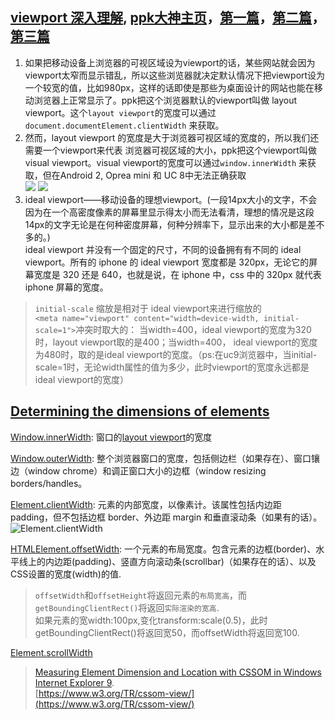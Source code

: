 ## [viewport 深入理解](https://www.cnblogs.com/2050/p/3877280.html), [ppk大神主页](http://www.quirksmode.org/)，[第一篇](http://www.quirksmode.org/mobile/viewports.html)，[第二篇](http://www.quirksmode.org/mobile/viewports2.html)，[第三篇](http://www.quirksmode.org/mobile/metaviewport/)
1. 如果把移动设备上浏览器的可视区域设为viewport的话，某些网站就会因为viewport太窄而显示错乱，所以这些浏览器就决定默认情况下把viewport设为一个较宽的值，比如980px，这样的话即使是那些为桌面设计的网站也能在移动浏览器上正常显示了。ppk把这个浏览器默认的viewport叫做 layout viewport。这个`layout viewport`的宽度可以通过 `document.documentElement.clientWidth` 来获取。
2. 然而，layout viewport 的宽度是大于浏览器可视区域的宽度的，所以我们还需要一个viewport来代表 浏览器可视区域的大小，ppk把这个viewport叫做 visual viewport。visual viewport的宽度可以通过`window.innerWidth` 来获取，但在Android 2, Oprea mini 和 UC 8中无法正确获取  
![](https://www.runoob.com/wp-content/uploads/2018/07/1532326331-2895-201407.png)
![](https://www.runoob.com/wp-content/uploads/2018/07/1532326332-9414-201407.png)
3. ideal viewport——移动设备的理想viewport。(一段14px大小的文字，不会因为在一个高密度像素的屏幕里显示得太小而无法看清，理想的情况是这段14px的文字无论是在何种密度屏幕，何种分辨率下，显示出来的大小都是差不多的。)  
ideal viewport 并没有一个固定的尺寸，不同的设备拥有有不同的 ideal viewport。所有的 iphone 的 ideal viewport 宽度都是 320px，无论它的屏幕宽度是 320 还是 640，也就是说，在 iphone 中，css 中的 320px 就代表 iphone 屏幕的宽度。
> `initial-scale` 缩放是相对于 ideal viewport来进行缩放的  
> `<meta name="viewport" content="width=device-width, initial-scale=1">`冲突时取大的： 
> 当width=400，ideal viewport的宽度为320时，layout viewport取的是400；当width=400， ideal viewport的宽度为480时，取的是ideal viewport的宽度。（ps:在uc9浏览器中，当initial-scale=1时，无论width属性的值为多少，此时viewport的宽度永远都是ideal viewport的宽度）  

## [Determining the dimensions of elements](https://developer.mozilla.org/en-US/docs/Web/API/CSS_Object_Model/Determining_the_dimensions_of_elements)

[Window.innerWidth](https://developer.mozilla.org/zh-CN/docs/Web/API/Window/innerWidth): 窗口的[layout viewport](https://developer.mozilla.org/en-US/docs/Glossary/layout_viewport)的宽度  

[Window.outerWidth](https://developer.mozilla.org/zh-CN/docs/Web/API/Window/outerWidth): 整个浏览器窗口的宽度，包括侧边栏（如果存在）、窗口镶边（window chrome）和调正窗口大小的边框（window resizing borders/handles。  

[Element.clientWidth](https://developer.mozilla.org/zh-CN/docs/Web/API/Element/clientWidth): 元素的内部宽度，以像素计。该属性包括内边距 padding，但不包括边框 border、外边距 margin 和垂直滚动条（如果有的话）。
![Element.clientWidth](https://developer.mozilla.org/@api/deki/files/185/=Dimensions-client.png)

[HTMLElement.offsetWidth](https://developer.mozilla.org/zh-CN/docs/Web/API/HTMLElement/offsetWidth): 一个元素的布局宽度。包含元素的边框(border)、水平线上的内边距(padding)、竖直方向滚动条(scrollbar)（如果存在的话）、以及CSS设置的宽度(width)的值.  
> `offsetWidth`和`offsetHeight`将返回元素的`布局宽高`，而`getBoundingClientRect()`将返回`实际渲染的宽高`.  
> 如果元素的宽width:100px,变化transform:scale(0.5)，此时getBoundingClientRect()将返回宽50，而offsetWidth将返回宽100.  

[Element.scrollWidth](https://developer.mozilla.org/zh-CN/docs/Web/API/Element/scrollWidth)

> [Measuring Element Dimension and Location with CSSOM in Windows Internet Explorer 9](https://docs.microsoft.com/en-us/previous-versions//hh781509(v=vs.85)).  
> [https://www.w3.org/TR/cssom-view/](https://www.w3.org/TR/cssom-view/)
